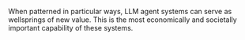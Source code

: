 When patterned in particular ways, LLM agent systems can serve as wellsprings of new value.  This is the most economically and societally important capability of these systems.

